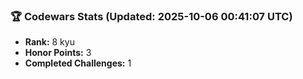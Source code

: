 ### 🏆 Codewars Stats (Updated: 2025-10-06 00:41:07 UTC)

- **Rank:** 8 kyu
- **Honor Points:** 3
- **Completed Challenges:** 1
